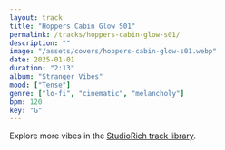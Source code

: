 ```yaml
---
layout: track
title: "Hoppers Cabin Glow S01"
permalink: /tracks/hoppers-cabin-glow-s01/
description: ""
image: "/assets/covers/hoppers-cabin-glow-s01.webp"
date: 2025-01-01
duration: "2:13"
album: "Stranger Vibes"
mood: ["Tense"]
genre: ["lo-fi", "cinematic", "melancholy"]
bpm: 120
key: "G"
---
```


Explore more vibes in the [StudioRich track library](/tracks/).
